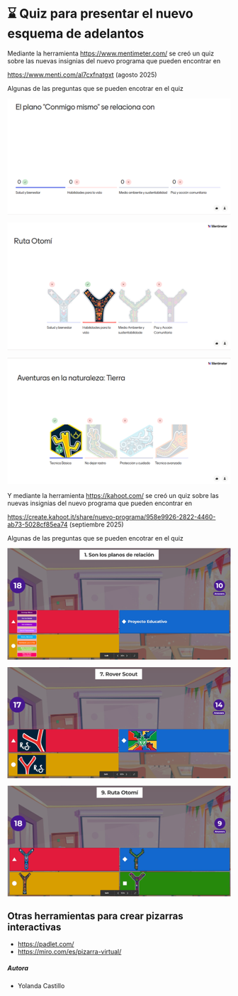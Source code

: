 # ⌛ Quiz para presentar el nuevo esquema de adelantos

Mediante la herramienta https://www.mentimeter.com/ se creó
un quiz sobre las nuevas insignias del nuevo programa que pueden encontrar en 


https://www.menti.com/al7cxfnatgxt (agosto 2025)


Algunas de las preguntas que se pueden encotrar en el quiz

![Plano conmigo mismo](img/menti-planoComigoMismo.png)

![Ruta Otomí](img/menti-rutaOtomi.png)

![Tierra](img/menti-aventurasTierra.png)


Y mediante la herramienta   https://kahoot.com/ se creó
un quiz sobre las nuevas insignias del nuevo programa que pueden encontrar en 

https://create.kahoot.it/share/nuevo-programa/958e9926-2822-4460-ab73-5028cf85ea74 (septiembre 2025)

Algunas de las preguntas que se pueden encotrar en el quiz

![Planos Relación](img/kahoot-planosRelacion.png)

![Rover](img/kahoot-rover.png)

![Ruta Otomí](img/kahoot-otomi.png)



## Otras herramientas para crear pizarras interactivas

- https://padlet.com/
- https://miro.com/es/pizarra-virtual/

##### Autora

- Yolanda Castillo

